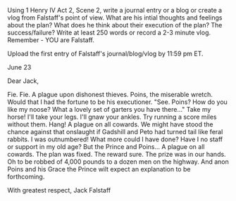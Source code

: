 Using 1 Henry IV Act 2, Scene 2, write a journal entry or a blog or create a vlog from Falstaff's point of view. What are his intial thoughts and feelings about the plan? What does he think about their execution of the plan? The success/failure? Write at least 250 words or record a 2-3 minute vlog. Remember - YOU are Falstaff.

Upload the first entry of Falstaff's journal/blog/vlog by 11:59 pm ET.


June 23

Dear Jack,

Fie. Fie. A plague upon dishonest thieves. Poins, the miserable wretch. Would that I had the fortune to be his executioner. "See. Poins? How do you like my noose? What a lovely set of garters you have there..." Take my horse! I'll take your legs. I'll gnaw your ankles. Try running a score miles without them. Hang!  A plague on all cowards. We might have stood the chance against that onslaught if Gadshill and Peto had turned tail like feral rabbits. I was outnumbered! What more could I have done? Have I no staff or support in my old age? But the Prince and Poins... A plague on all cowards. The plan was fixed. The reward sure. The prize was in our hands. Oh to be robbed of 4,000 pounds to a dozen men on the highway. And anon Poins and his Grace the Prince wilt expect an explanation to be forthcoming.

With greatest respect,
Jack Falstaff